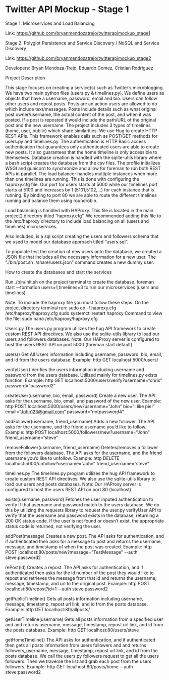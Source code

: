 # Twitter API Mockup - Stage 1

Stage 1: Microservices and Load Balancing

Link: https://github.com/bryanmendozatrejo/twitterapimockup_stage1

Stage 2: Polyglot Persistence and Service Discovery / NoSQL and Service Discovery

Link: https://github.com/bryanmendozatrejo/twitterapimockup_stage2

Developers: Bryan Mendoza-Trejo, Eduardo Gomez, Cristian Rodriguez

Project Description

This stage focuses on creating a service(s) such as Twitter’s microblogging. We have two main python files (users.py & timelines.py). We define users as objects that have a username, password, email and bio. Users can follow other users and repost posts. Posts are an action users are allowed to do which include text/messages. Posts include details such as what original post owner/username, the actual content of the post, and when it was posted. If a post is reposted it would include the path/URL of the original post and the new username. The project includes 3 types of timelines (home, user, public) which share similarities. We use Hug to create HTTP REST APIs. This framework enables calls such as POST/GET methods for users.py and timelines.py. The authentication is HTTP Basic access authentication that guarantees only authenticated users are able to create new posts. It also guarantees that the home timeline is only accessible to themselves. Database creation is handled with the sqlite-utils library where a bash script creates the database from the csv files. The profile initializes WSGI and gunicorn to synchronize and allow for foreman to run both REST APIs in parallel. The load balancer handles multiple instances when more than one timelines are running. This is done with configuring the haproxy.cfg file. Our port for users starts at 5000 while our timelines port starts at 5100 and increases by 1 (5101,5102,...) for each instance that is running. By binding to port 80 we are able to route the different timelines running and balance them using roundrobin. 

Load balancing is handled with HAProxy. This file is located in the main project2 directory titled “haproxy.cfg”. We recommended adding this file to the /etc/haproxy directory to include load balancing on all (users and timelines) microservices.

Also included, is a sql script creating the users and followers schema that we used to model our database approach titled “users.sql”.

To populate test the creation of new users onto the database, we created a JSON file that includes all the necessary information for a new user. The “./bin/post.sh ./share/users.json” command creates a new dummy user.


How to create the databases and start the services

Run ./bin/init.sh on the project terminal to create the database.
foreman start --formation users=1,timelines=3 to run our microservices (users and timelines).

Note: To include the haproxy file you must follow these steps:
On the project directory terminal run:
sudo cp -f haproxy.cfg /etc/haproxy/haproxy.cfg
sudo systemctl restart haproxy
	Command to view the file: sudo nano /etc/haproxy/haproxy.cfg

Users.py
The users.py program utilizes the hug API framework to create custom REST API directives. We also use the sqlite-utils library to load our users and followers databases. Note: Our HAProxy server is configured to host the users REST API on port 5000 (foreman start default).


users()
Get All Users information including username, password, bio, email, and id from the users database.
	Example:
http GET localhost:5000/users/

verifyUser()
Verifies the users information including username and password from the users database. Utilized mainly for timelines.py exists function.
	Example:
http GET localhost:5000/users/verify?username=”chris” password=”password2”

createUser(username, bio, email, password)
Create a new user. The API asks for the username, bio, email, and password of the new user.
Example:
http POST localhost:5000/users/new?username=”John” bio=”I like pie!” email=”John123@gmail.com” password=”notpassword4”

addFollower(username, friend_username)
Adds a new follower. The API asks for the username, and the friend username you’d like to follow.
Example:
http POST localhost:5000/followers/new?username=”John” friend_username=”steve”

removeFollower(username, friend_username)
Deletes/removes a follower from the followers database. The API asks for the username, and the friend username you’d like to unfollow.
Example:
http DELETE localhost:5000/unfollow?username=”John” friend_username=”steve”

timelines.py
The timelines.py program utilizes the hug API framework to create custom REST API directives. We also use the sqlite-utils library to load our users and posts databases. Note: Our HAProxy server is configured to host the users REST API on port 80 (localhost).

exists(username, password)
Fetches the user inputed authentication to verify if that username and password match to the users database. We do this by utilizing the requests library to request the user.py verifyUser API to verify that the username and password exists in the database, returning a 200 OK status code. If the user is not found or doesn’t exist, the appropriate status code is returned, not verifying the user.

addPost(message)
Creates a new post. The API asks for authentication, and if authenticated then asks for a message to post and returns the username, message, and timestamp of when the post was created.
	Example:
http POST localhost:80/posts/new?message=”TestMessage” --auth steve:password2

rePost(id)
Creates a repost. The API asks for authentication, and if authenticated then asks for the id number of the post they would like to repost and retrieves the message from that id and returns the username, message, timestamp, and url to the original post.
	Example:
http POST localhost:80/repost?id=1 --auth steve:password2

getPublicTimeline()
Gets all posts information including username, message, timestamp, repost url link, and id from the posts database.
	Example:
http GET localhost:80/allposts/

getUserTimeline(username)
Gets all posts information from a specified user and and returns username, message, timestamp, repost url link, and id from the posts database.
	Example:
http GET localhost:80/users/steve

getHomeTimeline()
The API asks for authentication, and if authenticated then gets all posts information from users followers and and returns followers_username, message, timestamp, repost url link, and id from the posts database. We call the users.py followers request to get all the users followers. Then we traverse the list and grab each post from the users followers.
	Example:
http GET localhost:80/posts/home --auth steve:password2

